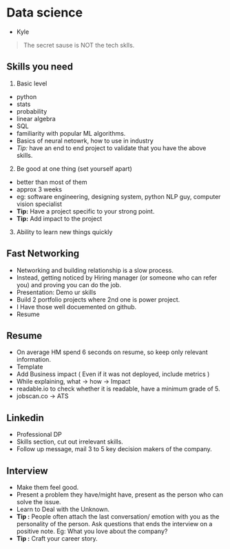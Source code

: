 # Data science
- Kyle 

> The secret sause is NOT the tech sklls.

## Skills you need

1. Basic level  
  - python
  - stats
  - probability
  - linear algebra
  - SQL
  - familiarity with popular ML algorithms.
  - Basics of neural netowrk, how to use in industry
  - *Tip:* have an end to end project to validate that you have the above skills.

2. Be good at one thing
(set yourself apart)
- better than most of them
- approx 3 weeks
- eg: software engineering, designing system, python NLP guy, computer vision specialist
- **Tip:** Have a project specific to your strong point.
- **Tip:** Add impact to the project

3. Ability to learn new things quickly


## Fast Networking
- Networking and building relationship is a slow process.
- Instead, getting noticed  by Hiring manager (or someone who can refer you) and proving you can do the job.
- Presentation: Demo ur skills
- Build 2 portfolio projects where 2nd one is power project.
- I Have those well docuemented on github.
- Resume

## Resume
- On average HM spend 6 seconds on resume, so keep only relevant information.
- Template
- Add Business impact ( Even if it was not deployed, include metrics )
- While explaining, what -> how -> Impact
- readable.io to check whether it is readable, have a minimum grade of 5.
- jobscan.co -> ATS

## Linkedin
- Professional DP
- Skills section, cut out irrelevant skills.
- Follow up message, mail 3 to 5 key decision makers of the company.

## Interview
- Make them feel good.
- Present a problem they have/might have, present as the person who can solve the issue.
- Learn to Deal with the Unknown.
- **Tip :** People often attach the last conversation/ emotion with you as the personality of the person. Ask questions that ends the interview on a positive note. Eg: What you love about the company?
- **Tip :** Craft your career story.
